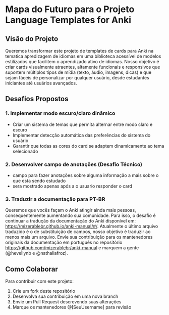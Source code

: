 # Mapa do Futuro para o Projeto Language Templates for Anki
## Visão do Projeto
Queremos transformar este projeto de templates de cards para Anki na tematica apredizagem de idiomas em uma biblioteca acessível de modelos estilizados que facilitem o aprendizado ativo de idiomas. Nosso objetivo é criar cards visualmente atraentes, altamente funcionais e responsivos que suportem múltiplos tipos de mídia (texto, áudio, imagens, dicas) e que sejam fáceis de personalizar por qualquer usuário, desde estudantes iniciantes até usuários avançados.

## Desafios Propostos

### 1. Implementar modo escuro/claro dinâmico 
- Criar um sistema de temas que permita alternar entre modo claro e escuro
- Implementar detecção automática das preferências do sistema do usuário
- Garantir que todas as cores do card se adaptem dinamicamente ao tema selecionado

### 2. Desenvolver campo de anotações (Desafio Técnico)
- campo para fazer anotações sobre alguma informação a mais sobre o que esta sendo estudado
- sera mostrado apenas após a o usuario responder o card

### 3. Traduzir a documentação para PT-BR
Queremos que vocês façam o Anki atingir ainda mais pessoas, consequentemente aumentando sua comunidade. Para isso, o desafio é continuar a tradução da documentação do Anki disponível em: <https://mizerablebr.github.io/anki-manual/#/>. Atualmente o último arquivo traduzido é o de substituição de campos, nosso objetivo é traduzir ao menos mais um arquivo. Envie sua contribuição para os mantenedores originais da documentação em português no repositório <https://github.com/mizerablebr/anki-manual> e marquem a gente (@hevellynb e @nathaliafroz).


## Como Colaborar
Para contribuir com este projeto:
1. Crie um fork deste repositório
2. Desenvolva sua contribuição em uma nova branch
3. Envie um Pull Request descrevendo suas alterações
4. Marque os mantenedores @[SeuUsername] para revisão

